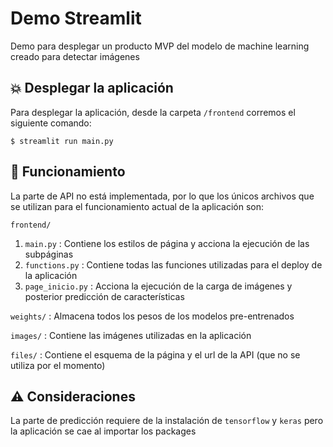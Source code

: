 # Demo Streamlit

Demo para desplegar un producto MVP del modelo de machine learning creado para detectar imágenes

## :boom: Desplegar la aplicación

Para desplegar la aplicación, desde la carpeta `/frontend` corremos el siguiente comando:

```
$ streamlit run main.py
```

## :racehorse: Funcionamiento

La parte de API no está implementada, por lo que los únicos archivos que se utilizan para el funcionamiento actual de la aplicación son:

`frontend/`
1.  `main.py` : Contiene los estilos de página y acciona la ejecución de las subpáginas
2.  `functions.py` : Contiene todas las funciones utilizadas para el deploy de la aplicación
3.  `page_inicio.py` : Acciona la ejecución de la carga de imágenes y posterior predicción de características

`weights/` : Almacena todos los pesos de los modelos pre-entrenados

`images/` : Contiene las imágenes utilizadas en la aplicación

`files/` : Contiene el esquema de la página y el url de la API (que no se utiliza por el momento)

## :warning: Consideraciones
La parte de predicción requiere de la instalación de `tensorflow` y `keras` pero la aplicación se cae al importar los packages
